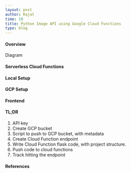 ```yaml
---
layout: post
author: Rajat
time: 10
title: Python Image API using Google Cloud Functions
type: blog 
---
```

#### Overview
Diagram

#### Serverless Cloud Functions


#### Local Setup


#### GCP Setup


#### Frontend


#### TL;DR
1. API key
2. Create GCP bucket
3. Script to push to GCP bucket, with metadata
4. Create Cloud Function endpoint
5. Write Cloud Function flask code, with project structure.
6. Push code to cloud functions
7. Track hitting the endpoint

#### References
